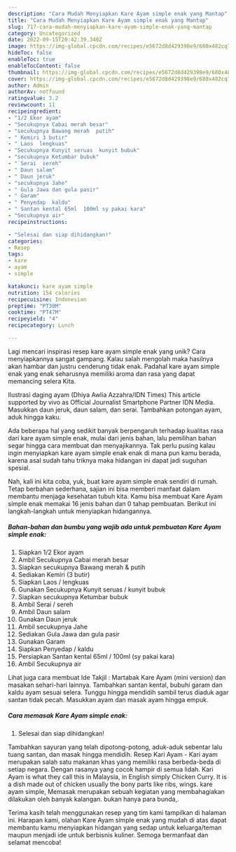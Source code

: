 ```yaml
---
description: "Cara Mudah Menyiapkan Kare Ayam simple enak yang Mantap"
title: "Cara Mudah Menyiapkan Kare Ayam simple enak yang Mantap"
slug: 717-cara-mudah-menyiapkan-kare-ayam-simple-enak-yang-mantap
category: Uncategorized
date: 2022-09-15T20:42:39.340Z
image: https://img-global.cpcdn.com/recipes/e5672d8d429398e9/680x482cq70/kare-ayam-simple-enak-foto-resep-utama.jpg
hideToc: false
enableToc: true
enableTocContent: false
thumbnail: https://img-global.cpcdn.com/recipes/e5672d8d429398e9/680x482cq70/kare-ayam-simple-enak-foto-resep-utama.jpg
cover: https://img-global.cpcdn.com/recipes/e5672d8d429398e9/680x482cq70/kare-ayam-simple-enak-foto-resep-utama.jpg
author: Admin
authorAv: notfound
ratingvalue: 3.2
reviewcount: 11
recipeingredient:
- "1/2 Ekor ayam"
- "Secukupnya Cabai merah besar"
- "secukupnya Bawang merah  putih"
- " Kemiri 3 butir"
- " Laos  lengkuas"
- "Secukupnya Kunyit seruas  kunyit bubuk"
- "secukupnya Ketumbar bubuk"
- " Serai  sereh"
- " Daun salam"
- " Daun jeruk"
- "secukupnya Jahe"
- " Gula Jawa dan gula pasir"
- " Garam"
- " Penyedap  kaldu"
- " Santan kental 65ml  100ml sy pakai kara"
- "Secukupnya air"
recipeinstructions:

- "Selesai dan siap dihidangkan!"
categories:
- Resep
tags:
- kare
- ayam
- simple

katakunci: kare ayam simple 
nutrition: 154 calories
recipecuisine: Indonesian
preptime: "PT30M"
cooktime: "PT47M"
recipeyield: "4"
recipecategory: Lunch

---
```





Lagi mencari inspirasi resep kare ayam simple enak yang unik? Cara menyiapkannya sangat gampang. Kalau salah mengolah maka hasilnya akan hambar dan justru cenderung tidak enak. Padahal kare ayam simple enak yang enak seharusnya memiliki aroma dan rasa yang dapat memancing selera Kita.





Ilustrasi daging ayam (Dhiya Awlia Azzahra/IDN Times) This article supported by vivo as Official Journalist Smartphone Partner IDN Media. Masukkan daun jeruk, daun salam, dan serai. Tambahkan potongan ayam, aduk hingga kaku.

Ada beberapa hal yang sedikit banyak berpengaruh terhadap kualitas rasa dari kare ayam simple enak, mulai dari jenis bahan, lalu pemilihan bahan segar hingga cara membuat dan menyajikannya. Tak perlu pusing kalau ingin menyiapkan kare ayam simple enak enak di mana pun kamu berada, karena asal sudah tahu triknya maka hidangan ini dapat jadi suguhan spesial.






Nah, kali ini kita coba, yuk, buat kare ayam simple enak sendiri di rumah. Tetap berbahan sederhana, sajian ini bisa memberi manfaat dalam membantu menjaga kesehatan tubuh kita. Kamu bisa membuat Kare Ayam simple enak memakai 16 jenis bahan dan 0 tahap pembuatan. Berikut ini langkah-langkah untuk menyiapkan hidangannya.

<!--inarticleads1-->

##### Bahan-bahan dan bumbu yang wajib ada untuk pembuatan Kare Ayam simple enak:

1. Siapkan 1/2 Ekor ayam
1. Ambil Secukupnya Cabai merah besar
1. Siapkan secukupnya Bawang merah &amp; putih
1. Sediakan  Kemiri (3 butir)
1. Siapkan  Laos / lengkuas
1. Gunakan Secukupnya Kunyit seruas / kunyit bubuk
1. Siapkan secukupnya Ketumbar bubuk
1. Ambil  Serai / sereh
1. Ambil  Daun salam
1. Gunakan  Daun jeruk
1. Ambil secukupnya Jahe
1. Sediakan  Gula Jawa dan gula pasir
1. Gunakan  Garam
1. Siapkan  Penyedap / kaldu
1. Persiapkan  Santan kental 65ml / 100ml (sy pakai kara)
1. Ambil Secukupnya air


Lihat juga cara membuat Ide Takjil : Martabak Kare Ayam (mini version) dan masakan sehari-hari lainnya. Tambahkan santan kental, bubuhi garam dan kaldu ayam sesuai selera. Tunggu hingga mendidih sambil terus diaduk agar santan tidak pecah. Masukkan ayam dan masak ayam hingga empuk. 

<!--inarticleads2-->

##### Cara memasak Kare Ayam simple enak:


1. Selesai dan siap dihidangkan!

Tambahkan sayuran yang telah dipotong-potong, aduk-aduk sebentar lalu tuang santan, dan masak hingga mendidih. Resep Kari Ayam - Kari ayam merupakan salah satu makanan khas yang memiliki rasa berbeda-beda di setiap negara. Dengan rasanya yang cocok hampir di semua lidah. Kari Ayam is what they call this in Malaysia, in English simply Chicken Curry. It is a dish made out of chicken usually the bony parts like ribs, wings. kare ayam simple, Memasak merupakan sebuah kegiatan yang membahagiakan dilakukan oleh banyak kalangan. bukan hanya para bunda,. 

Terima kasih telah menggunakan resep yang tim kami tampilkan di halaman ini. Harapan kami, olahan Kare Ayam simple enak yang mudah di atas dapat membantu kamu menyiapkan hidangan yang sedap untuk keluarga/teman maupun menjadi ide untuk berbisnis kuliner. Semoga bermanfaat dan selamat mencoba!
